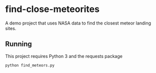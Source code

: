 # find-close-meteorites
A demo project that uses NASA data to find the closest meteor landing sites.

## Running

This project requires Python 3 and the requests package

`python find_meteors.py`

